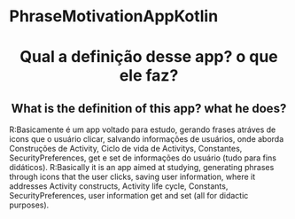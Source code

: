 # PhraseMotivationAppKotlin
<div align="center">
<h1>Qual a definição desse app? o que ele faz?</h1>
<h2>What is the definition of this app? what he does?</h1>
</div>
R:Basicamente é um app voltado para estudo, gerando frases atráves de icons que o usuário clicar, salvando informações de usuários, onde aborda 
Construções de Activity, Ciclo de vida de Activitys, Constantes, SecurityPreferences, get e set de informações do usuário (tudo para fins didáticos).
R:Basically it is an app aimed at studying, generating phrases through icons that the user clicks, saving user information, where it addresses
Activity constructs, Activity life cycle, Constants, SecurityPreferences, user information get and set (all for didactic purposes).

